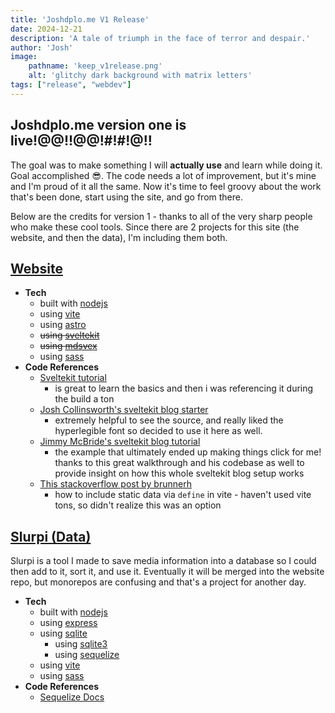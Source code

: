 ```yaml
---
title: 'Joshdplo.me V1 Release'
date: 2024-12-21
description: 'A tale of triumph in the face of terror and despair.'
author: 'Josh'
image:
    pathname: 'keep_v1release.png'
    alt: 'glitchy dark background with matrix letters'
tags: ["release", "webdev"]
---
```


## Joshdplo.me version one is live!@@!!@@!#!#!@!!

The goal was to make something I will **actually use** and learn while doing it. Goal accomplished 😎. The code needs a lot of improvement, but it's mine and I'm proud of it all the same. Now it's time to feel groovy about the work that's been done, start using the site, and go from there.

Below are the credits for version 1 - thanks to all of the very sharp people who make these cool tools. Since there are 2 projects for this site (the website, and then the data), I'm including them both.

## [Website](https://github.com/joshdplo/joshdplo.me)
- **Tech**
  - built with [nodejs](https://nodejs.org/en)
  - using [vite](https://vite.dev)
  - using [astro](https://astro.build)
  - ~~using [sveltekit](https://svelte.dev/docs/kit/introduction)~~
  - ~~using [mdsvex](https://github.com/pngwn/MDsveX)~~
  - using [sass](https://sass-lang.com/)
- **Code References**
  - [Sveltekit tutorial](https://svelte.dev/tutorial/kit/introducing-sveltekit)
    - is great to learn the basics and then i was referencing it during the build a ton
  - [Josh Collinsworth's sveltekit blog starter](https://github.com/josh-collinsworth/sveltekit-blog-starter/tree/main)
    - extremely helpful to see the source, and really liked the hyperlegible font so decided to use it here as well.
  - [Jimmy McBride's sveltekit blog tutorial](https://jimmymcbride.dev/blog/sveltekit-blog)
    - the example that ultimately ended up making things click for me! thanks to this great walkthrough and his codebase as well to provide insight on how this whole sveltekit blog setup works
  - [This stackoverflow post by brunnerh](https://stackoverflow.com/a/76147868)
    - how to include static data via `define` in vite - haven't used vite tons, so didn't realize this was an option

## [Slurpi (Data)](https://github.com/joshdplo/slurpi)
Slurpi is a tool I made to save media information into a database so I could then 
add to it, sort it, and use it. Eventually it will be merged into the website repo, but 
monorepos are confusing and that's a project for another day.

- **Tech**
  - built with [nodejs](https://nodejs.org/en)
  - using [express](https://expressjs.com/)
  - using [sqlite](https://www.sqlite.org/)
    - using [sqlite3](https://github.com/TryGhost/node-sqlite3)
    - using [sequelize](https://sequelize.org/)
  - using [vite](https://vite.dev/)
  - using [sass](https://sass-lang.com/)
- **Code References**
  - [Sequelize Docs](https://sequelize.org/docs/v6/getting-started/)
  